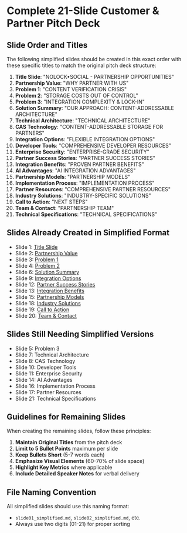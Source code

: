# Complete 21-Slide Customer & Partner Pitch Deck

## Slide Order and Titles

The following simplified slides should be created in this exact order with these specific titles to match the original pitch deck structure:

1. **Title Slide**: "NOLOCK•SOCIAL - PARTNERSHIP OPPORTUNITIES"
2. **Partnership Value**: "WHY PARTNER WITH US"
3. **Problem 1**: "CONTENT VERIFICATION CRISIS"
4. **Problem 2**: "STORAGE COSTS OUT OF CONTROL"
5. **Problem 3**: "INTEGRATION COMPLEXITY & LOCK-IN"
6. **Solution Summary**: "OUR APPROACH: CONTENT-ADDRESSABLE ARCHITECTURE"
7. **Technical Architecture**: "TECHNICAL ARCHITECTURE"
8. **CAS Technology**: "CONTENT-ADDRESSABLE STORAGE FOR PARTNERS"
9. **Integration Options**: "FLEXIBLE INTEGRATION OPTIONS"
10. **Developer Tools**: "COMPREHENSIVE DEVELOPER RESOURCES"
11. **Enterprise Security**: "ENTERPRISE-GRADE SECURITY"
12. **Partner Success Stories**: "PARTNER SUCCESS STORIES"
13. **Integration Benefits**: "PROVEN PARTNER BENEFITS"
14. **AI Advantages**: "AI INTEGRATION ADVANTAGES"
15. **Partnership Models**: "PARTNERSHIP MODELS"
16. **Implementation Process**: "IMPLEMENTATION PROCESS"
17. **Partner Resources**: "COMPREHENSIVE PARTNER RESOURCES"
18. **Industry Solutions**: "INDUSTRY-SPECIFIC SOLUTIONS"
19. **Call to Action**: "NEXT STEPS"
20. **Team & Contact**: "PARTNERSHIP TEAM"
21. **Technical Specifications**: "TECHNICAL SPECIFICATIONS"

## Slides Already Created in Simplified Format

- Slide 1: [Title Slide](slides/slide01_simplified.md)
- Slide 2: [Partnership Value](slides/slide02_simplified.md)
- Slide 3: [Problem 1](slides/slide03_simplified.md)
- Slide 4: [Problem 2](slides/slide04_simplified.md)
- Slide 6: [Solution Summary](slides/slide06_simplified.md)
- Slide 9: [Integration Options](slides/slide09_simplified.md)
- Slide 12: [Partner Success Stories](slides/slide12_simplified.md)
- Slide 13: [Integration Benefits](slides/slide13_simplified.md)
- Slide 15: [Partnership Models](slides/slide15_simplified.md)
- Slide 18: [Industry Solutions](slides/slide18_simplified.md)
- Slide 19: [Call to Action](slides/slide19_simplified.md)
- Slide 20: [Team & Contact](slides/slide20_simplified.md)

## Slides Still Needing Simplified Versions

- Slide 5: Problem 3
- Slide 7: Technical Architecture
- Slide 8: CAS Technology
- Slide 10: Developer Tools
- Slide 11: Enterprise Security
- Slide 14: AI Advantages
- Slide 16: Implementation Process
- Slide 17: Partner Resources
- Slide 21: Technical Specifications

## Guidelines for Remaining Slides

When creating the remaining slides, follow these principles:

1. **Maintain Original Titles** from the pitch deck
2. **Limit to 5 Bullet Points** maximum per slide
3. **Keep Bullets Short** (5-7 words each)
4. **Emphasize Visual Elements** (60-70% of slide space)
5. **Highlight Key Metrics** where applicable
6. **Include Detailed Speaker Notes** for verbal delivery

## File Naming Convention

All simplified slides should use this naming format:
- `slide01_simplified.md`, `slide02_simplified.md`, etc.
- Always use two digits (01-21) for proper sorting